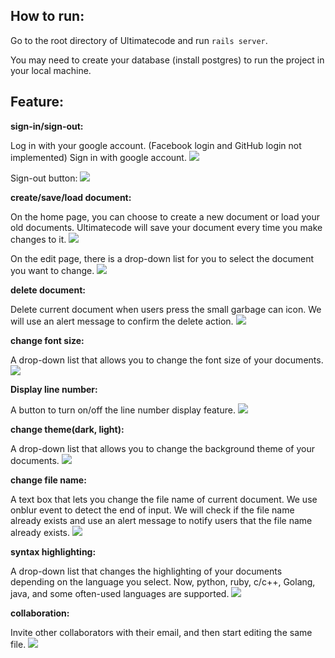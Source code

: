 ## How to run:

Go to the root directory of Ultimatecode and run `rails server`.

You may need to create your database (install postgres) to run the project in your local machine.

## Feature:

**sign-in/sign-out:**

Log in with your google account. (Facebook login and GitHub login not implemented)
Sign in with google account.
![](image/google.png)

Sign-out button:
![](image/signout.png)

**create/save/load document:**

On the home page, you can choose to create a new document or load your old documents. Ultimatecode will save your document every time you make changes to it.
![](image/selectFile.png)

On the edit page, there is a drop-down list for you to select the document you want to change.
![](image/showFile.png)

**delete document:**

Delete current document when users press the small garbage can icon. We will use an alert message to confirm the delete action.
![](image/delete.png)

**change font size:**

A drop-down list that allows you to change the font size of your documents.
![](image/fontSize.png)

**Display line number:**

A button to turn on/off the line number display feature.
![](image/number.png)

**change theme(dark, light):**

A drop-down list that allows you to change the background theme of your documents.
![](image/theme.png)

**change file name:**

A text box that lets you change the file name of current document. We use onblur event to detect the end of input. We will check if the file name already exists and use an alert message to notify users that the file name already exists.
![](image/changeName.png)

**syntax highlighting:**

A drop-down list that changes the highlighting of your documents depending on the language you select. Now, python, ruby, c/c++, Golang, java, and some often-used languages are supported.
![](image/lang.png)

**collaboration:**

Invite other collaborators with their email, and then start editing the same file.
![](image/invite.png)
  
  
  
  
  
  